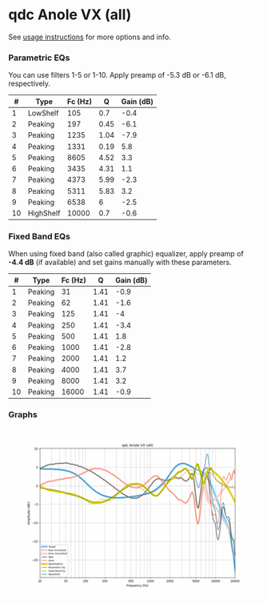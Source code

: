# qdc Anole VX (all)
See [usage instructions](https://github.com/jaakkopasanen/AutoEq#usage) for more options and info.

### Parametric EQs
You can use filters 1-5 or 1-10. Apply preamp of -5.3 dB or -6.1 dB, respectively.

|   # | Type      |   Fc (Hz) |    Q |   Gain (dB) |
|-----|-----------|-----------|------|-------------|
|   1 | LowShelf  |       105 | 0.7  |        -0.4 |
|   2 | Peaking   |       197 | 0.45 |        -6.1 |
|   3 | Peaking   |      1235 | 1.04 |        -7.9 |
|   4 | Peaking   |      1331 | 0.19 |         5.8 |
|   5 | Peaking   |      8605 | 4.52 |         3.3 |
|   6 | Peaking   |      3435 | 4.31 |         1.1 |
|   7 | Peaking   |      4373 | 5.99 |        -2.3 |
|   8 | Peaking   |      5311 | 5.83 |         3.2 |
|   9 | Peaking   |      6538 | 6    |        -2.5 |
|  10 | HighShelf |     10000 | 0.7  |        -0.6 |

### Fixed Band EQs
When using fixed band (also called graphic) equalizer, apply preamp of **-4.4 dB** (if available) and set gains manually with these parameters.

|   # | Type    |   Fc (Hz) |    Q |   Gain (dB) |
|-----|---------|-----------|------|-------------|
|   1 | Peaking |        31 | 1.41 |        -0.9 |
|   2 | Peaking |        62 | 1.41 |        -1.6 |
|   3 | Peaking |       125 | 1.41 |        -4   |
|   4 | Peaking |       250 | 1.41 |        -3.4 |
|   5 | Peaking |       500 | 1.41 |         1.8 |
|   6 | Peaking |      1000 | 1.41 |        -2.8 |
|   7 | Peaking |      2000 | 1.41 |         1.2 |
|   8 | Peaking |      4000 | 1.41 |         3.7 |
|   9 | Peaking |      8000 | 1.41 |         3.2 |
|  10 | Peaking |     16000 | 1.41 |        -0.9 |

### Graphs
![](./qdc%20Anole%20VX%20(all).png)
